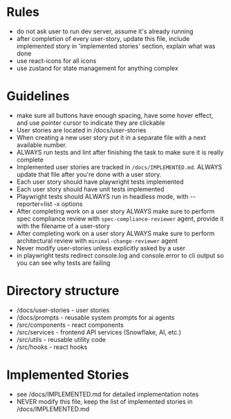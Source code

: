 # Rules

- do not ask user to run dev server, assume it's already running
- after completion of every user-story, update this file, include implemented story in 'implemented stories' section, explain what was done
- use react-icons for all icons
- use zustand for state management for anything complex

# Guidelines

- make sure all buttons have enough spacing, have some hover effect, and use pointer cursor to indicate they are clickable
- User stories are located in /docs/user-stories
- When creating a new user story put it in a separate file with a next available number.
- ALWAYS run tests and lint after finishing the task to make sure it is really complete
- Implemented user stories are tracked in `/docs/IMPLEMENTED.md`. ALWAYS update that file after you're done with a user story.
- Each user story should have playwright tests implemented
- Each user story should have unit tests implemented
- Playwright tests should ALWAYS run in headless mode, with --reporter=list -x options
- After completing work on a user story ALWAYS make sure to perform spec compliance review with `spec-compliance-reviewer` agent, provide it with the filename of a user-story
- After completing work on a user story ALWAYS make sure to perform architectural review with `minimal-change-reviewer` agent
- Never modify user-stories unless explicitly asked by a user
- in playwright tests redirect console.log and console.error to cli output so you can see why tests are failing

# Directory structure

- /docs/user-stories - user stories
- /docs/prompts - reusable system prompts for ai agents
- /src/components - react components
- /src/services - frontend API services (Snowflake, AI, etc.)
- /src/utils - reusable utility code
- /src/hooks - react hooks

# Implemented Stories

- see /docs/IMPLEMENTED.md for detailed implementation notes
- NEVER modify this file, keep the list of implemented stories in /docs/IMPLEMENTED.md
